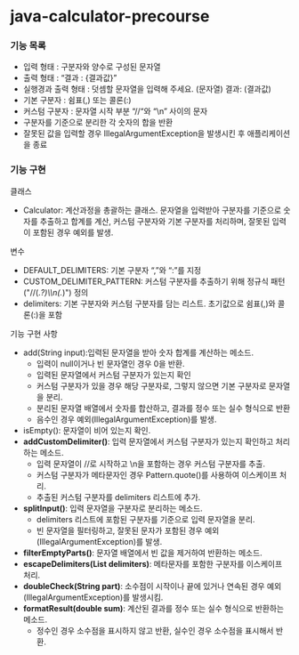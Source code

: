 # java-calculator-precourse

### 기능 목록
* 입력 형태 : 구분자와 양수로 구성된 문자열
* 출력 형태 : “결과 : {결과값}”
* 실행경과 출력 형태 : 덧셈할 문자열을 입력해 주세요. (문자열) 결과: (결과값)
* 기본 구분자 : 쉼표(,) 또는 콜론(:)
* 커스텀 구분자 : 문자열 시작 부분 “//“와 “\n” 사이의 문자
* 구분자를 기준으로 분리한 각 숫자의 합을 반환
* 잘못된 값을 입력할 경우 IllegalArgumentException을 발생시킨 후 애플리케이션을 종료

### 기능 구현
클래스

- Calculator: 계산과정을 총괄하는 클래스.
문자열을 입력받아 구분자를 기준으로 숫자를 추출하고 합계를 계산,
커스텀 구분자와 기본 구분자를 처리하며, 잘못된 입력이 포함된 경우 예외를 발생.

변수

- DEFAULT_DELIMITERS: 기본 구분자 “,”와 “:”를 지정
- CUSTOM_DELIMITER_PATTERN: 커스텀 구분자를 추출하기 위해 정규식 패턴 ("//(.*?)\\\\n(.*)") 정의
- delimiters: 기본 구분자와 커스텀 구분자를 담는 리스트. 초기값으로 쉼표(,)와 콜론(:)을 포함

기능 구현 사항

- add(String input):입력된 문자열을 받아 숫자 합계를 계산하는 메소드.
    - 입력이 null이거나 빈 문자열인 경우 0을 반환.
    - 입력된 문자열에서 커스텀 구분자가 있는지 확인
    - 커스텀 구분자가 있을 경우 해당 구분자로, 그렇지 않으면 기본 구분자로 문자열을 분리.
    - 분리된 문자열 배열에서 숫자를 합산하고, 결과를 정수 또는 실수 형식으로 반환
    - 음수인 경우 예외(IllegalArgumentException)를 발생.
- isEmpty(): 문자열이 비어 있는지 확인.
- **addCustomDelimiter()**: 입력 문자열에서 커스텀 구분자가 있는지 확인하고 처리하는 메소드.
    - 입력 문자열이 //로 시작하고 \n을 포함하는 경우 커스텀 구분자를 추출.
    - 커스텀 구분자가 메타문자인 경우 Pattern.quote()를 사용하여 이스케이프 처리.
    - 추출된 커스텀 구분자를 delimiters 리스트에 추가.
- **splitInput()**: 입력 문자열을 구분자로 분리하는 메소드.
    - delimiters 리스트에 포함된 구분자를 기준으로 입력 문자열을 분리.
    - 빈 문자열을 필터링하고, 잘못된 문자가 포함된 경우 예외(IllegalArgumentException)를 발생.
- **filterEmptyParts()**: 문자열 배열에서 빈 값을 제거하여 반환하는 메소드.
- **escapeDelimiters(List delimiters)**: 메타문자를 포함한 구분자를 이스케이프 처리.
- **doubleCheck(String part)**: 소수점이 시작이나 끝에 있거나 연속된 경우 예외(IllegalArgumentException)를 발생시킴.
- **formatResult(double sum)**: 계산된 결과를 정수 또는 실수 형식으로 반환하는 메소드.
    - 정수인 경우 소수점을 표시하지 않고 반환, 실수인 경우 소수점을 표시해서 반환.
